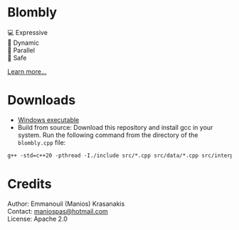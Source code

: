 # Blombly 

:computer: Expressive<br/> 
:duck: Dynamic<br/> 
:rocket: Parallel<br/> 
:goggles: Safe<br/> 

[Learn more...](https://maniospas.github.io/Blombly/) 

# Downloads 
- [Windows executable](blombly.exe) 
- Build from source: Download this repository and install gcc in your system. Run the following command from the directory of the `blombly.cpp` file: 

```gcc 
g++ -std=c++20 -pthread -I./include src/*.cpp src/data/*.cpp src/interpreter/*.cpp blombly.cpp -o blombly -O2 
``` 

# Credits 

Author: Emmanouil (Manios) Krasanakis<br/> 
Contact: maniospas@hotmail.com<br/> 
License: Apache 2.0
